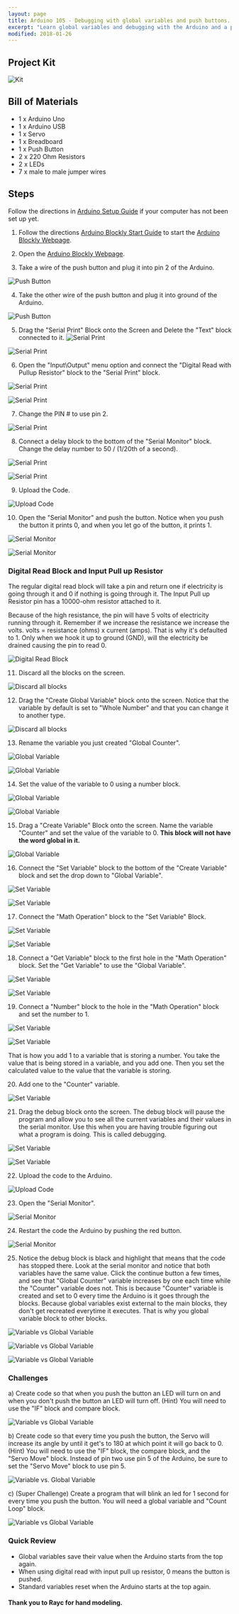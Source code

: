 ```yaml
---
layout: page
title: Arduino 105 - Debugging with global variables and push buttons.
excerpt: "Learn global variables and debugging with the Arduino and a push button."
modified: 2018-01-26
---
```

## Project Kit

![Kit](/images/archive/old-blockly-arduino/lesson-5/kit.jpg) 

## Bill of Materials

- 1 x Arduino Uno
- 1 x Arduino USB
- 1 x Servo
- 1 x Breadboard 
- 1 x Push Button 
- 2 x 220 Ohm Resistors 
- 2 x LEDs 
- 7 x male to male jumper wires 

## Steps

Follow the directions in [Arduino Setup Guide](/arduino-setup) if your computer has not been set up yet.  

1) Follow the directions [Arduino Blockly Start Guide](/arduino-blockly-start) to start the [Arduino Blockly Webpage](http://localhost:3000).
 
2) Open the [Arduino Blockly Webpage](http://localhost:3000).

3) Take a wire of the push button and plug it into pin 2 of the Arduino.

![Push Button](/images/archive/old-blockly-arduino/lesson-5/step3.jpg)

4) Take the other wire of the push button and plug it into ground of the Arduino.

![Push Button](/images/archive/old-blockly-arduino/lesson-5/step4.jpg)

5) Drag the "Serial Print" Block onto the Screen and Delete the "Text" block connected to it.
![Serial Print](/images/archive/old-blockly-arduino/lesson-5/step5a.png)

![Serial Print](/images/archive/old-blockly-arduino/lesson-5/step5b.png)


6) Open the "Input\Output" menu option and connect the "Digital Read with Pullup Resistor" block to the "Serial Print" block.

![Serial Print](/images/archive/old-blockly-arduino/lesson-5/step6a.png)

![Serial Print](/images/archive/old-blockly-arduino/lesson-5/step6b.png)

7) Change the PIN # to use pin 2.

![Serial Print](/images/archive/old-blockly-arduino/lesson-5/step7.png)

8) Connect a delay block to the bottom of the "Serial Monitor" block.  Change the delay number to 50 / (1/20th of a second).

![Serial Print](/images/archive/old-blockly-arduino/lesson-5/step8a.png)

![Serial Print](/images/archive/old-blockly-arduino/lesson-5/step8b.png)

9) Upload the Code.

![Upload Code](/images/archive/old-blockly-arduino/lesson-5/step9.png)

10) Open the "Serial Monitor" and push the button.  Notice when you push the button it prints  0, and when you let go of the button, it prints  1.

![Serial Monitor](/images/archive/old-blockly-arduino/lesson-5/step10a.png)

![Serial Monitor](/images/archive/old-blockly-arduino/lesson-5/step10b.png)

### Digital Read Block and Input Pull up Resistor

The regular digital read block will take a pin and return one if electricity is going through it and 0 if nothing is going through it.  The Input Pull up Resistor pin has a 10000-ohm resistor attached to it.  

Because of the high resistance, the pin will have 5 volts of electricity running through it. Remember if we increase the resistance we increase the volts.  volts = resistance (ohms) x current (amps).  That is why it's defaulted to 1. Only when we hook it up to ground (GND), will the electricity be drained causing the pin to read 0.

![Digital Read Block](/images/archive/old-blockly-arduino/lesson-5/digital-read-input.png)


11) Discard all the blocks on the screen.

![Discard all blocks](/images/archive/old-blockly-arduino/lesson-5/step11.png)

12) Drag the "Create Global Variable" block onto the screen.  Notice that the variable by default is set to "Whole Number" and that you can change it to another type.

![Discard all blocks](/images/archive/old-blockly-arduino/lesson-5/step12.png)

13) Rename the variable you just created "Global Counter".

![Global Variable](/images/archive/old-blockly-arduino/lesson-5/step13a.png)

![Global Variable](/images/archive/old-blockly-arduino/lesson-5/step13b.png)

14) Set the value of the variable to 0 using a number block.

![Global Variable](/images/archive/old-blockly-arduino/lesson-5/step14a.png)

![Global Variable](/images/archive/old-blockly-arduino/lesson-5/step14b.png)

15) Drag a "Create Variable" Block onto the screen.  Name the variable "Counter" and set the value of the variable to 0.  **This block will not have the word global in it.**

![Global Variable](/images/archive/old-blockly-arduino/lesson-5/step15.png)

16) Connect the "Set Variable" block to the bottom of the "Create Variable" block and set the drop down to "Global Variable".

![Set Variable](/images/archive/old-blockly-arduino/lesson-5/step16a.png)

![Set Variable](/images/archive/old-blockly-arduino/lesson-5/step16b.png)

17) Connect the "Math Operation" block to the "Set Variable" Block.

![Set Variable](/images/archive/old-blockly-arduino/lesson-5/step17a.png)

![Set Variable](/images/archive/old-blockly-arduino/lesson-5/step17b.png)

18) Connect a "Get Variable" block to the first hole in the "Math Operation" block.  Set the "Get Variable" to use the "Global Variable".

![Set Variable](/images/archive/old-blockly-arduino/lesson-5/step18a.png)

![Set Variable](/images/archive/old-blockly-arduino/lesson-5/step18b.png)

19) Connect a "Number" block to the hole in the "Math Operation" block and set the number to 1.

![Set Variable](/images/archive/old-blockly-arduino/lesson-5/step19a.png)

![Set Variable](/images/archive/old-blockly-arduino/lesson-5/step19b.png)

That is how you add 1 to a variable that is storing a number.  You take the value that is being stored in a variable, and you add one.  Then you set the calculated value to the value that the variable is storing.

20) Add one to the "Counter" variable.

![Set Variable](/images/archive/old-blockly-arduino/lesson-5/step20.png)

21) Drag the debug block onto the screen.  The debug block will pause the program and allow you to see all the current variables and their values in the serial monitor.  Use this when you are having trouble figuring out what a program is doing.  This is called debugging.

![Set Variable](/images/archive/old-blockly-arduino/lesson-5/step21a.png)

![Set Variable](/images/archive/old-blockly-arduino/lesson-5/step21b.png)

22) Upload the code to the Arduino.

![Upload Code](/images/archive/old-blockly-arduino/lesson-5/step22.png)

23) Open the "Serial Monitor".

![Serial Monitor](/images/archive/old-blockly-arduino/lesson-5/step23.png)

24) Restart the code the Arduino by pushing the red button.

![Serial Monitor](/images/archive/old-blockly-arduino/lesson-5/step24.jpg)

25) Notice the debug block is black and highlight that means that the code has stopped there.  Look at the serial monitor and notice that both variables have the same value. Click the continue button a few times, and see that "Global Counter" variable increases by one each time while the "Counter" variable does not.  This is because "Counter" variable is created and set to 0 every time the Arduino is it goes through the blocks.   Because global variables exist external to the main blocks, they don't get recreated everytime it executes.  That is why you global variable block to other blocks.

![Variable vs Global Variable](/images/archive/old-blockly-arduino/lesson-5/step25a.png)

![Variable vs Global Variable](/images/archive/old-blockly-arduino/lesson-5/step25b.png)

![Variable vs Global Variable](/images/archive/old-blockly-arduino/lesson-5/step25c.png)

### Challenges

a) Create code so that when you push the button an LED will turn on and when you don't push the button an LED will turn off.  (Hint) You will need to use the "IF" block and compare block.

![Variable vs Global Variable](/images/archive/old-blockly-arduino/lesson-5/challenge-a.gif)

b) Create code so that every time you push the button, the Servo will increase its angle by until it get's to 180 at which point it will go back to 0.  (Hint) You will need to use the "IF" block, the compare block, and the "Servo Move" block.  Instead of pin two use pin 5 of the Arduino, be sure to set the "Servo Move" block to use pin 5.

![Variable vs. Global Variable](/images/archive/old-blockly-arduino/lesson-5/challenge-b.gif)

c) (Super Challenge) Create a program that will blink an led for 1 second for every time you push the button.  You will need a global variable and "Count Loop" block.

![Variable vs Global Variable](/images/archive/old-blockly-arduino/lesson-5/challenge-c.gif)
 
### Quick Review

- Global variables save their value when the Arduino starts from the top again.
- When using digital read with input pull up resistor, 0 means the button is pushed.
- Standard variables reset when the Arduino starts at the top again.

#### Thank you to Rayc for hand modeling.